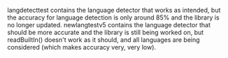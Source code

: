 langdetecttest contains the language detector that works as intended, but the accuracy for language detection is only around 85% and the library is no longer updated. newlangtestv5 contains the language detector that should be more accurate and the library is still being worked on, but readBuiltIn() doesn't work as it should, and all languages are being considered (which makes accuracy very, very low).
